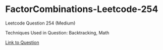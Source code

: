 # FactorCombinations-Leetcode-254

Leetcode Question 254 (Medium)

Techniques Used in Question:
Backtracking, Math

[Link to Question](https://leetcode.com/problems/factor-combinations/)
